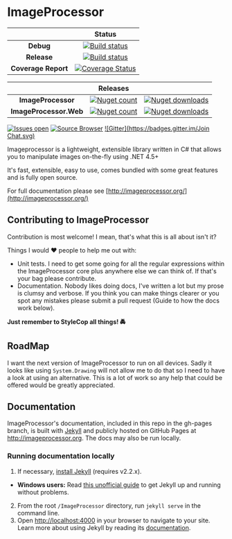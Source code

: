 # ImageProcessor

|   |Status|
|:-:|:-:|
|**Debug**|[![Build status](https://ci.appveyor.com/api/projects/status/8ypr7527dnao04yr?svg=true)](https://ci.appveyor.com/project/JamesSouth/imageprocessor)|
|**Release**|[![Build status](https://ci.appveyor.com/api/projects/status/8ypr7527dnao04yr/branch/Master?svg=true)](https://ci.appveyor.com/project/JamesSouth/imageprocessor/branch/Master)|
|**Coverage Report**|[![Coverage Status](https://coveralls.io/repos/JimBobSquarePants/ImageProcessor/badge.svg)](https://coveralls.io/r/JimBobSquarePants/ImageProcessor?branch=v2)|

|   |Releases||
|:-:|:-:|:-:|
|**ImageProcessor**|[![Nuget count](http://img.shields.io/nuget/v/ImageProcessor.svg)](https://www.nuget.org/packages/ImageProcessor/)|[![Nuget downloads](http://img.shields.io/nuget/dt/ImageProcessor.svg)](https://www.nuget.org/packages/ImageProcessor/)|
|**ImageProcessor.Web**|[![Nuget count](http://img.shields.io/nuget/v/ImageProcessor.Web.svg)](https://www.nuget.org/packages/ImageProcessor.Web/)|[![Nuget downloads](http://img.shields.io/nuget/dt/ImageProcessor.Web.svg)](https://www.nuget.org/packages/ImageProcessor.Web/)|

[![Issues open](http://img.shields.io/github/issues-raw/JimBobSquarePants/imageprocessor.svg)](https://huboard.com/JimBobSquarePants/ImageProcessor/)
[![Source Browser](https://img.shields.io/badge/Browse-Source-green.svg)](http://sourcebrowser.io/Browse/JimBobSquarePants/ImageProcessor/)
[![Gitter](https://badges.gitter.im/Join Chat.svg)](https://gitter.im/JimBobSquarePants/ImageProcessor?utm_source=badge&utm_medium=badge&utm_campaign=pr-badge&utm_content=badge)

Imageprocessor is a lightweight, extensible library written in C# that allows you to manipulate images on-the-fly using .NET 4.5+

It's fast, extensible, easy to use, comes bundled with some great features and is fully open source.

For full documentation please see [http://imageprocessor.org/](http://imageprocessor.org/)

## Contributing to ImageProcessor
Contribution is most welcome! I mean, that's what this is all about isn't it?

Things I would :heart: people to help me out with:

 - Unit tests. I need to get some going for all the regular expressions within the ImageProcessor core plus anywhere else we can think of. If that's your bag please contribute.
 - Documentation. Nobody likes doing docs, I've written a lot but my prose is clumsy and verbose. If you think you can make things clearer or you spot any mistakes please submit a pull request (Guide to how the docs work below).

**Just remember to StyleCop all things! :oncoming_police_car:**

## RoadMap
I want the next version of ImageProcessor to run on all devices. Sadly it looks like using `System.Drawing` will not allow me to do that so I need to have a look at using an alternative. This is a lot of work so any help that could be offered would be greatly appreciated.

## Documentation

ImageProcessor's documentation, included in this repo in the gh-pages branch, is built with [Jekyll](http://jekyllrb.com) and publicly hosted on GitHub Pages at <http://imageprocessor.org>. The docs may also be run locally.

### Running documentation locally
1. If necessary, [install Jekyll](http://jekyllrb.com/docs/installation) (requires v2.2.x).
  - **Windows users:** Read [this unofficial guide](https://github.com/juthilo/run-jekyll-on-windows/) to get Jekyll up and running without problems. 
2. From the root `/ImageProcessor` directory, run `jekyll serve` in the command line.
3. Open <http://localhost:4000> in your browser to navigate to your site.
Learn more about using Jekyll by reading its [documentation](http://jekyllrb.com/docs/home/).
